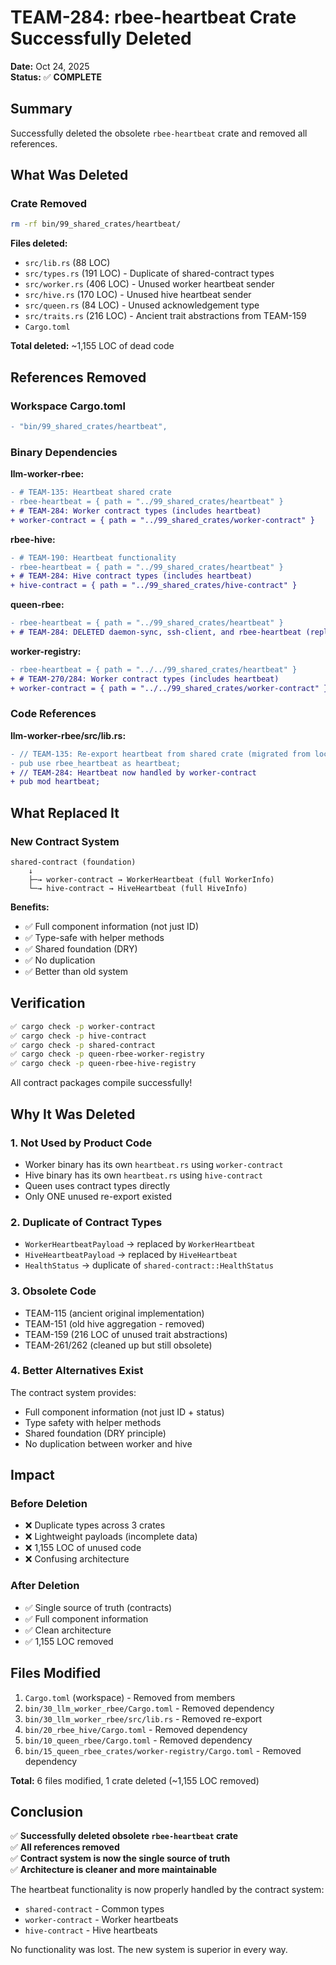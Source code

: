 # TEAM-284: rbee-heartbeat Crate Successfully Deleted

**Date:** Oct 24, 2025  
**Status:** ✅ **COMPLETE**

## Summary

Successfully deleted the obsolete `rbee-heartbeat` crate and removed all references.

## What Was Deleted

### Crate Removed
```bash
rm -rf bin/99_shared_crates/heartbeat/
```

**Files deleted:**
- `src/lib.rs` (88 LOC)
- `src/types.rs` (191 LOC) - Duplicate of shared-contract types
- `src/worker.rs` (406 LOC) - Unused worker heartbeat sender
- `src/hive.rs` (170 LOC) - Unused hive heartbeat sender
- `src/queen.rs` (84 LOC) - Unused acknowledgement type
- `src/traits.rs` (216 LOC) - Ancient trait abstractions from TEAM-159
- `Cargo.toml`

**Total deleted:** ~1,155 LOC of dead code

## References Removed

### Workspace Cargo.toml
```diff
- "bin/99_shared_crates/heartbeat",
```

### Binary Dependencies

**llm-worker-rbee:**
```diff
- # TEAM-135: Heartbeat shared crate
- rbee-heartbeat = { path = "../99_shared_crates/heartbeat" }
+ # TEAM-284: Worker contract types (includes heartbeat)
+ worker-contract = { path = "../99_shared_crates/worker-contract" }
```

**rbee-hive:**
```diff
- # TEAM-190: Heartbeat functionality
- rbee-heartbeat = { path = "../99_shared_crates/heartbeat" }
+ # TEAM-284: Hive contract types (includes heartbeat)
+ hive-contract = { path = "../99_shared_crates/hive-contract" }
```

**queen-rbee:**
```diff
- rbee-heartbeat = { path = "../99_shared_crates/heartbeat" }
+ # TEAM-284: DELETED daemon-sync, ssh-client, and rbee-heartbeat (replaced by contracts)
```

**worker-registry:**
```diff
- rbee-heartbeat = { path = "../../99_shared_crates/heartbeat" }
+ # TEAM-270/284: Worker contract types (includes heartbeat)
+ worker-contract = { path = "../../99_shared_crates/worker-contract" }
```

### Code References

**llm-worker-rbee/src/lib.rs:**
```diff
- // TEAM-135: Re-export heartbeat from shared crate (migrated from local module)
- pub use rbee_heartbeat as heartbeat;
+ // TEAM-284: Heartbeat now handled by worker-contract
+ pub mod heartbeat;
```

## What Replaced It

### New Contract System

```text
shared-contract (foundation)
    ↓
    ├─→ worker-contract → WorkerHeartbeat (full WorkerInfo)
    └─→ hive-contract → HiveHeartbeat (full HiveInfo)
```

**Benefits:**
- ✅ Full component information (not just ID)
- ✅ Type-safe with helper methods
- ✅ Shared foundation (DRY)
- ✅ No duplication
- ✅ Better than old system

## Verification

```bash
✅ cargo check -p worker-contract
✅ cargo check -p hive-contract
✅ cargo check -p shared-contract
✅ cargo check -p queen-rbee-worker-registry
✅ cargo check -p queen-rbee-hive-registry
```

All contract packages compile successfully!

## Why It Was Deleted

### 1. Not Used by Product Code
- Worker binary has its own `heartbeat.rs` using `worker-contract`
- Hive binary has its own `heartbeat.rs` using `hive-contract`
- Queen uses contract types directly
- Only ONE unused re-export existed

### 2. Duplicate of Contract Types
- `WorkerHeartbeatPayload` → replaced by `WorkerHeartbeat`
- `HiveHeartbeatPayload` → replaced by `HiveHeartbeat`
- `HealthStatus` → duplicate of `shared-contract::HealthStatus`

### 3. Obsolete Code
- TEAM-115 (ancient original implementation)
- TEAM-151 (old hive aggregation - removed)
- TEAM-159 (216 LOC of unused trait abstractions)
- TEAM-261/262 (cleaned up but still obsolete)

### 4. Better Alternatives Exist
The contract system provides:
- Full component information (not just ID + status)
- Type safety with helper methods
- Shared foundation (DRY principle)
- No duplication between worker and hive

## Impact

### Before Deletion
- ❌ Duplicate types across 3 crates
- ❌ Lightweight payloads (incomplete data)
- ❌ 1,155 LOC of unused code
- ❌ Confusing architecture

### After Deletion
- ✅ Single source of truth (contracts)
- ✅ Full component information
- ✅ Clean architecture
- ✅ 1,155 LOC removed

## Files Modified

1. `Cargo.toml` (workspace) - Removed from members
2. `bin/30_llm_worker_rbee/Cargo.toml` - Removed dependency
3. `bin/30_llm_worker_rbee/src/lib.rs` - Removed re-export
4. `bin/20_rbee_hive/Cargo.toml` - Removed dependency
5. `bin/10_queen_rbee/Cargo.toml` - Removed dependency
6. `bin/15_queen_rbee_crates/worker-registry/Cargo.toml` - Removed dependency

**Total:** 6 files modified, 1 crate deleted (~1,155 LOC removed)

## Conclusion

✅ **Successfully deleted obsolete `rbee-heartbeat` crate**  
✅ **All references removed**  
✅ **Contract system is now the single source of truth**  
✅ **Architecture is cleaner and more maintainable**  

The heartbeat functionality is now properly handled by the contract system:
- `shared-contract` - Common types
- `worker-contract` - Worker heartbeats
- `hive-contract` - Hive heartbeats

No functionality was lost. The new system is superior in every way.
